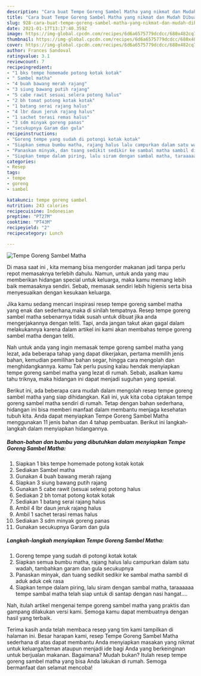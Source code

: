 ```yaml
---
description: "Cara buat Tempe Goreng Sambel Matha yang nikmat dan Mudah Dibuat"
title: "Cara buat Tempe Goreng Sambel Matha yang nikmat dan Mudah Dibuat"
slug: 928-cara-buat-tempe-goreng-sambel-matha-yang-nikmat-dan-mudah-dibuat
date: 2021-01-17T13:17:40.359Z
image: https://img-global.cpcdn.com/recipes/6d6a6575779dcdcc/680x482cq70/tempe-goreng-sambel-matha-foto-resep-utama.jpg
thumbnail: https://img-global.cpcdn.com/recipes/6d6a6575779dcdcc/680x482cq70/tempe-goreng-sambel-matha-foto-resep-utama.jpg
cover: https://img-global.cpcdn.com/recipes/6d6a6575779dcdcc/680x482cq70/tempe-goreng-sambel-matha-foto-resep-utama.jpg
author: Frances Sandoval
ratingvalue: 3.1
reviewcount: 7
recipeingredient:
- "1 bks tempe homemade potong kotak kotak"
- " Sambel matha"
- "4 buah bawang merah rajang"
- "3 siung bawang putih rajang"
- "5 cabe rawit sesuai selera potong halus"
- "2 bh tomat potong kotak kotak"
- "1 batang serai rajang halus"
- "4 lbr daun jeruk rajang halus"
- "1 sachet terasi remas halus"
- "3 sdm minyak goreng panas"
- "secukupnya Garam dan gula"
recipeinstructions:
- "Goreng tempe yang sudah di potongi kotak kotak"
- "Siapkan semua bumbu matha, rajang halus lalu campurkan dalam satu wadah, tambahkan garam dan gula secukupnya"
- "Panaskan minyak, dan tuang sedikit sedikir ke sambal matha sambil di aduk aduk cek rasa"
- "Siapkan tempe dalam piring, lalu siram dengan sambal matha, taraaaaaa tempe sambal matha telah siap untuk di santap dengan nasi hangat...."
categories:
- Resep
tags:
- tempe
- goreng
- sambel

katakunci: tempe goreng sambel 
nutrition: 243 calories
recipecuisine: Indonesian
preptime: "PT27M"
cooktime: "PT43M"
recipeyield: "2"
recipecategory: Lunch

---
```



![Tempe Goreng Sambel Matha](https://img-global.cpcdn.com/recipes/6d6a6575779dcdcc/680x482cq70/tempe-goreng-sambel-matha-foto-resep-utama.jpg)

Di masa  saat ini , kita memang bisa mengorder makanan jadi tanpa perlu repot memasaknya terlebih dahulu. Namun, untuk anda yang mau memberikan hidangan special untuk keluarga, maka kamu memang lebih baik memasaknya sendiri. Sebab, memasak sendiri lebih higienis serta bisa menyesuaikan dengan kesukaan keluarga.

Jika kamu sedang mencari inspirasi resep tempe goreng sambel matha yang enak dan sederhana,maka di sinilah tempatnya. Resep tempe goreng sambel matha  sebenarnya tidak susah untuk dibuat jika anda mengerjakannya dengan teliti. Tapi, anda jangan takut akan gagal dalam melakukannya 
karena dalam artikel ini kami akan membahas tempe goreng sambel matha dengan teliti.  



Nah untuk anda yang ingin memasak tempe goreng sambel matha yang lezat, ada beberapa tahap yang dapat dikerjakan, pertama memilih jenis bahan, kemudian pemilihan bahan segar, hingga cara mengolah dan menghidangkannya. kamu Tak perlu pusing kalau hendak menyiapkan tempe goreng sambel matha yang lezat di rumah. Sebab, asalkan kamu  tahu triknya, maka hidangan ini dapat menjadi suguhan yang spesial.

Berikut ini, ada beberapa cara mudah dalam mengolah resep tempe goreng sambel matha yang siap dihidangkan. Kali ini, yuk kita coba ciptakan tempe goreng sambel matha sendiri di rumah. Tetap dengan bahan sederhana, hidangan ini bisa memberi manfaat dalam membantu menjaga kesehatan tubuh kita. Anda dapat menyiapkan Tempe Goreng Sambel Matha menggunakan 11 jenis bahan dan 4 tahap pembuatan. Berikut ini langkah-langkah dalam menyiapkan hidangannya.

<!--inarticleads1-->

##### Bahan-bahan dan bumbu yang dibutuhkan dalam menyiapkan Tempe Goreng Sambel Matha:

1. Siapkan 1 bks tempe homemade potong kotak kotak
1. Sediakan  Sambel matha
1. Gunakan 4 buah bawang merah rajang
1. Siapkan 3 siung bawang putih rajang
1. Gunakan 5 cabe rawit (sesuai selera) potong halus
1. Sediakan 2 bh tomat potong kotak kotak
1. Sediakan 1 batang serai rajang halus
1. Ambil 4 lbr daun jeruk rajang halus
1. Ambil 1 sachet terasi remas halus
1. Sediakan 3 sdm minyak goreng panas
1. Gunakan secukupnya Garam dan gula




<!--inarticleads2-->

##### Langkah-langkah menyiapkan Tempe Goreng Sambel Matha:

1. Goreng tempe yang sudah di potongi kotak kotak
1. Siapkan semua bumbu matha, rajang halus lalu campurkan dalam satu wadah, tambahkan garam dan gula secukupnya
1. Panaskan minyak, dan tuang sedikit sedikir ke sambal matha sambil di aduk aduk cek rasa
1. Siapkan tempe dalam piring, lalu siram dengan sambal matha, taraaaaaa tempe sambal matha telah siap untuk di santap dengan nasi hangat....




Nah, itulah artikel mengenai  tempe goreng sambel matha  yang praktis dan gampang dilakukan versi kami. Semoga kamu dapat membuatnya dengan hasil yang terbaik. 

Terima kasih anda telah membaca resep yang tim kami tampilkan di halaman ini. Besar harapan kami, resep  Tempe Goreng Sambel Matha sederhana di atas dapat membantu Anda menyiapkan masakan yang nikmat untuk keluarga/teman ataupun menjadi ide bagi Anda yang berkeinginan untuk berjualan makanan. Bagaimana? Mudah bukan? Itulah resep tempe goreng sambel matha yang bisa Anda lakukan di rumah. Semoga bermanfaat dan selamat mencoba!


